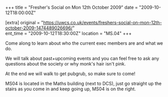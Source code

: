 +++
title = "Fresher's Social on Mon 12th October 2009"
date = "2009-10-12T18:00:00Z"

[extra]
original = "https://uwcs.co.uk/events/freshers-social-on-mon-12th-october-2009-1474489026696/"    
ent_time = "2009-10-12T18:30:00Z"
location = "MS.04"
+++

Come along to learn about who the current exec members are and what we do.

We will talk about past+upcoming events and you can feel free to ask any questions about the society or why monk's hair isn't pink.

At the end we will walk to get pubgrub, so make sure to come\!

MS04 is located in the Maths building (next to DCS), just go straight up the stairs as you come in and keep going up, MS04 is on the right.

